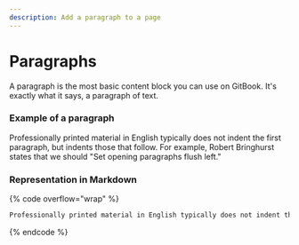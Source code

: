 ```yaml
---
description: Add a paragraph to a page
---
```


# Paragraphs

A paragraph is the most basic content block you can use on GitBook. It's exactly what it says, a paragraph of text.

### Example of a paragraph

Professionally printed material in English typically does not indent the first paragraph, but indents those that follow. For example, Robert Bringhurst states that we should "Set opening paragraphs flush left."

### Representation in Markdown

{% code overflow="wrap" %}
```markdown
Professionally printed material in English typically does not indent the first paragraph, but indents those that follow. For example, Robert Bringhurst states that we should "Set opening paragraphs flush left."
```
{% endcode %}
